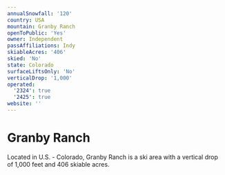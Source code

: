 ```yaml
---
annualSnowfall: '120'
country: USA
mountain: Granby Ranch
openToPublic: 'Yes'
owner: Independent
passAffiliations: Indy
skiableAcres: '406'
skied: 'No'
state: Colorado
surfaceLiftsOnly: 'No'
verticalDrop: '1,000'
operated:
  '2324': true
  '2425': true
website: ''
---
```



# Granby Ranch

Located in U.S. - Colorado, Granby Ranch is a ski area with a vertical drop of 1,000 feet and 406 skiable acres.
